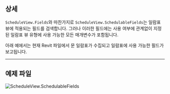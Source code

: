 ## 상세
`ScheduleView.Fields`와 마찬가지로 `ScheduleView.SchedulableFields`는 일람표 뷰에 적용되는 필드를 검색합니다. 그러나 이러한 필드에는 사용 여부에 관계없이 지정된 일람표 뷰 유형에 사용 가능한 모든 매개변수가 포함됩니다.

아래 예에서는 현재 Revit 파일에서 문 일람표가 수집되고 일람표에 사용 가능한 필드가 보고됩니다.
___
## 예제 파일

![ScheduleView.SchedulableFields](./Revit.Elements.Views.ScheduleView.SchedulableFields_img.jpg)
